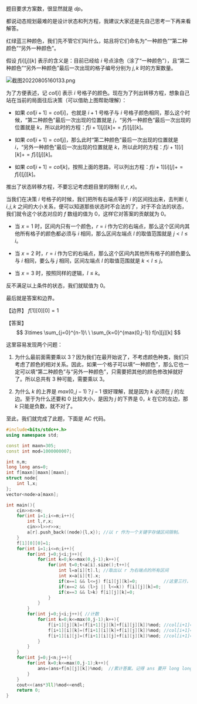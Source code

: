 题目要求方案数，很显然就是 $dp$。

都说动态规划最难的是设计状态和列方程，我建议大家还是先自己思考一下再来看解答。

红绿蓝三种颜色，我们先不管它们叫什么，姑且将它们命名为“一种颜色”“第二种颜色”“另外一种颜色”。

假设 $f[i][j][k]$ 表示的含义是：目前已经给 $i$ 号点涂色（涂了“一种颜色”），且“第二种颜色”“另外一种颜色”最后一次出现的格子编号分别为 $j,k$ 时的方案数量。

![截图20220805160133.png](https://yacs-public.oss-cn-hangzhou.aliyuncs.com/image/1659686520520.png)

为了方便表述，记 $col[i]$ 表示 $i$ 号格子的颜色。现在为了列出转移方程，想象自己站在当前的局面往后决策（可以借助上图帮助理解）：

+ 如果 $col[i+1]=col[i]$，也就是 $i+1$ 号格子与 $i$ 号格子颜色相同，那么这个时候，“第二种颜色”最后一次出现的位置就是 $j$，“另外一种颜色”最后一次出现的位置就是 $k$，所以此时的方程：$f[i+1][j][k]+=f[i][j][k]$。

+ 如果 $col[i+1]=col[j]$，那么此时“第二种颜色”最后一次出现的位置就是 $i$，“另外一种颜色”最后一次出现的位置就是 $k$，所以此时的方程：$f[i+1][i][k]+=f[i][j][k]$。

+ 如果 $col[i+1]=col[k]$，按照上面的思路，可以列出方程：$f[i+1][i][j]+=f[i][j][k]$。

推出了状态转移方程，不要忘记考虑题目里的限制 $(l,r,x)$。

当我们在决策 $i$ 号格子的时候，我们把所有右端点等于 $i$ 的区间找出来，去判断 $l,i,j,k$ 之间的大小关系，便可以知道那些状态时不合法的了，对于不合法的状态，我们就令这个状态对应的 $f$ 数组的值为 $0$，这样它对答案的贡献就为 $0$。

+ 当 $x=1$ 时，区间内只有一个颜色，$r=i$ 作为它的右端点，那么这个区间内其他所有格子的颜色都必须与 $i$ 相同，那么区间左端点 $l$ 的取值范围就是 $j<l\leq i$。

+ 当 $x=2$ 时，$r=i$ 作为它的右端点，那么这个区间内其他所有格子的颜色要么与 $i$ 相同，要么与 $j$ 相同，区间左端点 $l$ 的取值范围就是 $k<l\leq j$。

+ 当 $x=3$ 时，按照同样的逻辑，$l\leq k$。

反不满足以上条件的状态，我们就赋值为 $0$。

最后就是答案和边界。

【边界】 $f[1][0][0]=1$

【答案】
$$
3\times \sum_{j=0}^{n-1}\ \  \sum_{k=0}^{max(0,j-1)} f[n][j][k]
$$

这里容易发现两个问题：
1. 为什么最前面需要乘以 $3$？因为我们在最开始说了，不考虑颜色种类，我们只考虑了颜色的相对关系。因此，如果一个格子可以填“一种颜色”，那么它也一定可以填“第二种颜色”与“另外一种颜色”，只需要把其他的颜色修改掉就好了。所以总共有 $3$ 种可能，需要乘以 $3$。

2. 为什么 $k$ 的上界是 $max(0,j-1)$？$j-1$ 很好理解，就是因为 $k$ 必须在 $j$ 的左边。至于为什么还要和 $0$ 比较大小，是因为 $j$ 的下界是 $0$，$k$ 在它的左边，那 $k$ 只能是负数，就不对了。

至此，我们就完成了此题，下面是 AC 代码。

```cpp
#include<bits/stdc++.h>
using namespace std;

const int maxn=305;
const int mod=1000000007;

int n,m;
long long ans=0;
int f[maxn][maxn][maxn];
struct node{
	int l,x;
};
vector<node>a[maxn];

int main(){
	cin>>n>>m;
	for(int i=1;i<=m;i++){
		int l,r,x;
		cin>>l>>r>>x;
		a[r].push_back((node){l,x}); //以 r 作为一个关键字存储区间限制。 
	}
	f[1][0][0]=1;
	for(int i=1;i<=n;i++){
		for(int j=0;j<i;j++){
			for(int k=0;k<=max(0,j-1);k++){
				for(int t=0;t<a[i].size();t++){
					int l=a[i][t].l; //取出以 r 为右端点的所有区间 
					int x=a[i][t].x;
					if(x==1 && l<=j) f[i][j][k]=0;          //这里三行，就是把所有不合法的情况赋值为 0 
					if(x==2 && (l>j || l<=k)) f[i][j][k]=0;
					if(x==3 && l>k) f[i][j][k]=0;
				}
			}
		}
		for(int j=0;j<i;j++){ //计数 
			for(int k=0;k<=max(0,j-1);k++){
				f[i+1][j][k]=(f[i+1][j][k]+f[i][j][k])%mod; //col[i+1]==col[i]
				f[i+1][i][k]=(f[i+1][i][k]+f[i][j][k])%mod; //col[i+1]==col[j]
				f[i+1][i][j]=(f[i+1][i][j]+f[i][j][k])%mod; //col[i+1]==col[k]
			}
		}
	}
	for(int j=0;j<n;j++){
		for(int k=0;k<=max(0,j-1);k++){
			ans=(ans+f[n][j][k])%mod;  //累计答案。记得 ans 要开 long long。 
		}
	}
	cout<<(ans*3ll)%mod<<endl;
	return 0;
}
```
